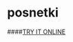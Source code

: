 posnetki
========

####<a href="http://gto76.github.io/posnetki/js/collision.html" target="_blank">TRY IT ONLINE</a>
